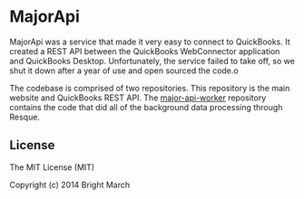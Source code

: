 # MajorApi
MajorApi was a service that made it very easy to connect to QuickBooks. It created a REST API between the QuickBooks WebConnector application and QuickBooks Desktop. Unfortunately, the service failed to take off, so we shut it down after a year of use and open sourced the code.o

The codebase is comprised of two repositories. This repository is the main website and QuickBooks REST API. The [major-api-worker][major-api-worker] repository contains the code that did all of the background data processing through Resque.

## License
The MIT License (MIT)

Copyright (c) 2014 Bright March

[major-api-worker]: https://github.com/brightmarch/major-api-worker

